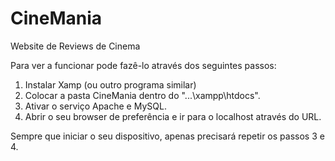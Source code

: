 # CineMania
Website de Reviews de Cinema

Para ver a funcionar pode fazê-lo através dos seguintes passos:
1. Instalar Xamp (ou outro programa similar) 
2. Colocar a pasta CineMania dentro do "...\xampp\htdocs".
3. Ativar o serviço Apache e MySQL.
4. Abrir o seu browser de preferência e ir para o localhost através do URL.

Sempre que iniciar o seu dispositivo, apenas precisará repetir os passos 3 e 4.
